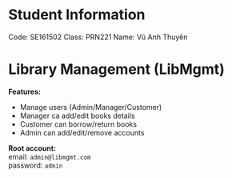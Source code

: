 # Student Information
Code: SE161502
Class: PRN221
Name: Vũ Anh Thuyên

# Library Management (LibMgmt)
**Features:**
- Manage users (Admin/Manager/Customer)
- Manager ca add/edit books details
- Customer can borrow/return books
- Admin can add/edit/remove accounts

**Root account:**  
email: `admin@libmgmt.com`  
password: `admin`
